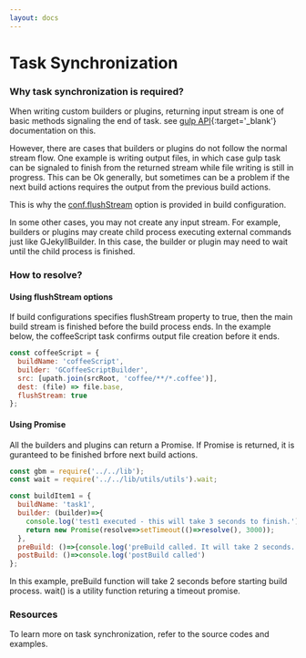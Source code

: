 ```yaml
---
layout: docs
---
```


# Task Synchronization

### Why task synchronization is required?
When writing custom builders or plugins, returning input stream is one of basic methods signaling the end of task. see [gulp API](https://gulpjs.com/docs/en/api/concepts){:target='_blank'} documentation on this.

However, there are cases that builders or plugins do not follow the normal stream flow. One example is writing output files, in which case gulp task can be signaled to finish from the returned stream while file writing is still in progress. This can be Ok generally, but sometimes can be a problem if the next build actions requires the output from the previous build actions.

 This is why the [conf.flushStream](/{{site.contentsurl}}/builders/using-builders#flushStream) option is provided in build configuration.

In some other cases, you may not create any input stream. For example, builders or plugins may create child process executing external commands just like GJekyllBuilder. In this case, the builder or plugin may need to wait until the child process is finished.


### How to resolve?
#### Using flushStream options
If build configurations specifies flushStream property to true, then the main build stream is finished before the build process ends. In the example below, the coffeeScript task confirms output file creation before it ends.
```javascript
const coffeeScript = {
  buildName: 'coffeeScript',
  builder: 'GCoffeeScriptBuilder',
  src: [upath.join(srcRoot, 'coffee/**/*.coffee')],
  dest: (file) => file.base,
  flushStream: true
};
```

#### Using Promise
All the builders and plugins can return a Promise. If Promise is returned, it is guranteed to be finished brfore next build actions.
```javascript
const gbm = require('../../lib');
const wait = require('../../lib/utils/utils').wait;

const buildItem1 = {
  buildName: 'task1',
  builder: (builder)=>{
    console.log('test1 executed - this will take 3 seconds to finish.');
    return new Promise(resolve=>setTimeout(()=>resolve(), 3000));
  },
  preBuild: ()=>{console.log('preBuild called. It will take 2 seconds.'); return wait(2000)},
  postBuild: ()=>console.log('postBuild called')
};
```
In this example, preBuild function will take 2 seconds before starting build process. wait() is a utility function returing a timeout promise.


### Resources
To learn more on task synchronization, refer to the source codes and examples.
